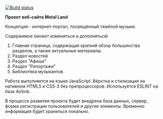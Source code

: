 [![Build status](https://ci.appveyor.com/api/projects/status/yqx2064gsyicgekn?svg=true)](https://ci.appveyor.com/project/Vasya24/project)

**Проект веб-сайта Metal Land**

Концепция - интернет-портал, посвящённый тяжёлой музыке.

Содержимое (может изменяться и дополняться)

1. Главная страница, содержащая краткий обзор большинства разделов, а также актуальные материалы.
1. Раздел новостей
1. Раздел "Афиша"
1. Раздел "Репортажи"
1. Библиотека музыкантов

Работа выполняется на языке JavaScript. Вёрстка и стилизация на нативном HTML5 и CSS-3 без препроцессоров. Используется ESLINT на базе Airbnb.

В процессе развития проекта будет внедрена база данных, сервер, форма регистрации пользователей и другие элементы. Временно информация будет храниться локально.
